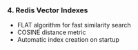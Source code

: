 ### 4. Redis Vector Indexes

- FLAT algorithm for fast similarity search
- COSINE distance metric
- Automatic index creation on startup
